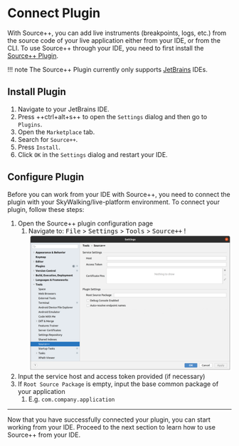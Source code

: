 # Connect Plugin

With Source++, you can add live instruments (breakpoints, logs, etc.) from the source code of your live application either from your IDE, or from the CLI. To use Source++ through your IDE, you need to first install the [Source++ Plugin](../implementation/tools/clients/jetbrains-plugin.md).

!!! note
    The Source++ Plugin currently only supports [JetBrains](https://www.jetbrains.com/) IDEs.

## Install Plugin

1. Navigate to your JetBrains IDE.
1. Press ++ctrl+alt+s++ to open the `Settings` dialog and then go to `Plugins`.
1. Open the `Marketplace` tab.
1. Search for `Source++`.
1. Press `Install`.
1. Click `OK` in the `Settings` dialog and restart your IDE.

## Configure Plugin

Before you can work from your IDE with Source++, you need to connect the plugin with your SkyWalking/live-platform environment. To connect your plugin, follow these steps:

1. Open the Source++ plugin configuration page
    1. Navigate to: <kbd>File</kbd> > <kbd>Settings</kbd> > <kbd>Tools</kbd> > <kbd>Source++</kbd>
       !![](../assets/screenshots/settings_dialog.png)
1. Input the service host and access token provided (if necessary)
1. If `Root Source Package` is empty, input the base common package of your application
    1. E.g. `com.company.application`

---

Now that you have successfully connected your plugin, you can start working from your IDE. Proceed to the next section to learn how to use Source++ from your IDE.
